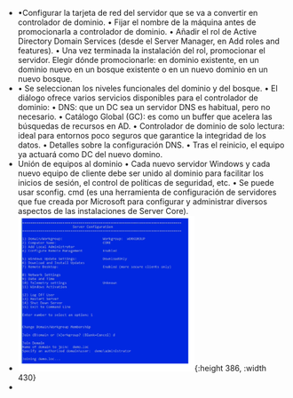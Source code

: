- •Configurar la tarjeta de red del servidor que se va a convertir en controlador de dominio.
  • Fijar el nombre de la máquina antes de promocionarla a controlador de dominio.
  • Añadir el rol de Active Directory Domain Services (desde el Server Manager, en Add roles and features).
  • Una vez terminada la instalación del rol, promocionar el servidor.
  Elegir dónde promocionarle: en dominio existente, en un dominio nuevo en un bosque existente o en un nuevo dominio en un nuevo bosque.
- • Se seleccionan los niveles funcionales del dominio y del bosque.
  • El diálogo ofrece varios servicios disponibles para el controlador de dominio:
  • DNS: que un DC sea un servidor DNS es habitual, pero no necesario.
  • Catálogo Global (GC): es como un buffer que acelera las búsquedas de recursos en AD.
  • Controlador de dominio de solo lectura: ideal para entornos poco seguros que garantice la
  integridad de los datos.
  • Detalles sobre la configuración DNS.
  • Tras el reinicio, el equipo ya actuará como DC del nuevo domino.
- Unión de equipos al dominio
  • Cada nuevo servidor Windows y cada nuevo equipo de cliente debe ser unido al dominio
  para facilitar los inicios de sesión, el control de políticas de seguridad, etc.
  • Se puede usar sconfig. cmd (es una herramienta de configuración de servidores
  que fue creada por Microsoft para configurar y administrar diversos aspectos de las
  instalaciones de Server Core).
- ![ScreenShot Tool -20240609172947.png](../assets/ScreenShot_Tool_-20240609172947_1717968597621_0.png){:height 386, :width 430}
-